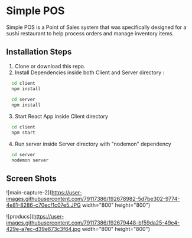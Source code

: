 
# Simple POS

Simple POS is a Point of Sales system that was specifically designed for a sushi restaurant to help process orders and manage inventory items.

## Installation Steps

1. Clone or download this repo.
2. Install Dependencies inside both Client and Server directory :

```bash 
  cd client
  npm install
  
  cd server
  npm install
```

3. Start React App inside Client directory

```bash 
  cd client
  npm start
```

4. Run server inside Server directory with "nodemon" dependency

```bash 
  cd server
  nodemon server
```
## Screen Shots

![main-capture-2](https://user-images.githubusercontent.com/79117386/192678982-5d7be302-9774-4e81-8286-c70ecf1c07e5.JPG width="800" height="800")


![producs](https://user-images.githubusercontent.com/79117386/192679448-bf59da25-49e4-429e-a7ec-d39e873c3f64.jpg width="800" height="800")
